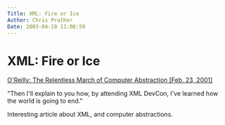 ```yaml
---
Title: XML: Fire or Ice  
Author: Chris Prather
Date: 2003-04-18 11:06:59
---
```


# XML: Fire or Ice
<a title="O'Reilly: The Relentless March of Computer Abstraction [Feb. 23, 2001]" href="http://xml.oreilly.com/news/xmldevcon_0201.html">O'Reilly: The Relentless March of Computer Abstraction [Feb. 23, 2001]</a>

"Then I'll explain to you how, by attending XML DevCon, I've learned how the world is going to end."

Interesting article about XML, and computer abstractions. 

